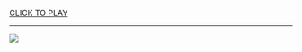 
<a href="https://premium76.site?title=slope_unblocked_games_67&ref=13M">CLICK TO PLAY</a></h3>
<hr>

<a href="https://premium76.site?title=slope_unblocked_games_67&ref=13M"><img src="https://clearcache.store/games.png"></a>


